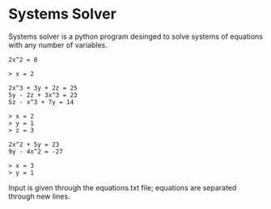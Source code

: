 # Systems Solver

Systems solver is a python program desinged to solve systems of equations with any number of variables.
~~~
2x^2 = 8

> x = 2
~~~
~~~
2x^3 + 3y + 2z = 25
5y - 2z + 3x^3 = 23
5z - x^3 + 7y = 14

> x = 2
> y = 1
> z = 3
~~~
~~~
2x^2 + 5y = 23
9y - 4x^2 = -27

> x = 3
> y = 1
~~~

Input is given through the equations.txt file; equations are separated through new lines.
